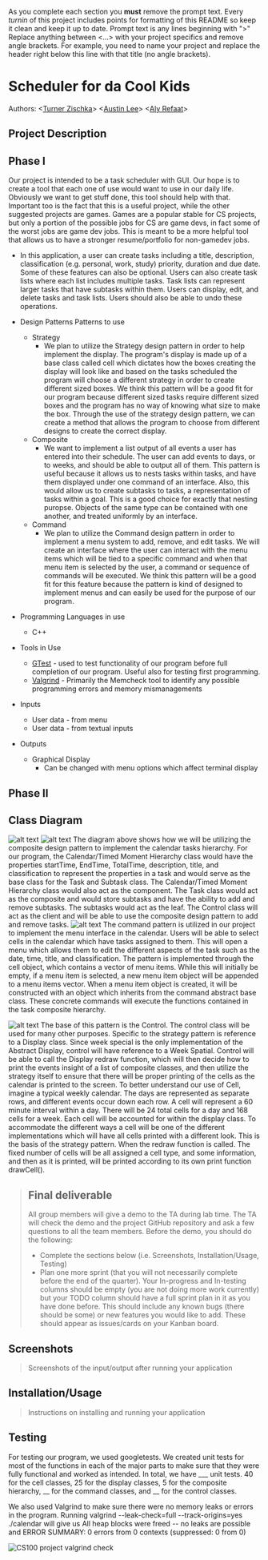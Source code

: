   As you complete each section you **must** remove the prompt text. Every *turnin* of this project includes points for formatting of this README so keep it clean and keep it up to date. 
  Prompt text is any lines beginning with "\>"
  Replace anything between \<...\> with your project specifics and remove angle brackets. For example, you need to name your project and replace the header right below this line with that title (no angle brackets). 
# Scheduler for da Cool Kids
 
  Authors:   \<[Turner Zischka](https://github.com/TurnerZischka)\>  \<[Austin Lee](https://github.com/austinslee)\> \<[Aly Refaat](https://github.com/Sebesky)\>
 

 
## Project Description
  ## Phase I
  Our project is intended to be a task scheduler with GUI. Our hope is to create a tool that each one of use would want to use in our daily life. Obviously we want to get stuff done, this tool should help with that. Important too is the fact that this is a useful project, while the other suggested projects are games. Games are a popular stable for CS projects, but only a portion of the possible jobs for CS are game devs, in fact some of the worst jobs are game dev jobs. This is meant to be a more helpful tool that allows us to have a stronger resume/portfolio for non-gamedev jobs. 
   * In this application, a user can create tasks including a title, description,
classification (e.g. personal, work, study) priority, duration and due date. Some of these
features can also be optional. Users can also create task lists where each list includes
multiple tasks. Task lists can represent larger tasks that have subtasks within them.
Users can display, edit, and delete tasks and task lists. Users should also be able to
undo these operations.
 
  * Design Patterns Patterns to use
    * Strategy
       * We plan to utilize the Strategy design pattern in order to help implement the display. The program's display is made up of a base class called cell which dictates how the boxes creating the display will look like and based on the tasks scheduled the program will choose a different strategy in order to create different sized boxes. We think this pattern will be a good fit for our program because different sized tasks require different sized boxes and the program has no way of knowing what size to make the box. Through the use of the strategy design pattern, we can create a method that allows the program to choose from different designs to create the correct display.
    * Composite
       * We want to implement a list output of all events a user has entered into their schedule. The user can add events to days, or to weeks, and should be able to output all of them. This pattern is useful because it allows us to nests tasks within tasks, and have them displayed under one command of an interface. Also, this would allow us to create subtasks to tasks, a representation of tasks within a goal. This is a good choice for exactly that nesting puropse. Objects of the same type can be contained with one another, and treated uniformly by an interface. 
    * Command
       * We plan to utilize the Command design pattern in order to implement a menu system to add, remove, and edit tasks. We will create an interface where the user can interact with the menu items which will be tied to a specific command and when that menu item is selected by the user, a command or sequence of commands will be executed. We think this pattern will be a good fit for this feature because the pattern is kind of designed to implement menus and can easily be used for the purpose of our program.
             
  * Programming Languages in use
    * C++
  * Tools in Use
    * [GTest](https://github.com/google/googletest) - used to test functionality of our program before full completion of our program. Useful also for testing first programming. 
    * [Valgrind](https://www.valgrind.org/) - Primarily the Memcheck tool to identify any possible programming errors and memory mismanagements
  * Inputs
    * User data - from menu
    * User data - from textual inputs
  * Outputs
    * Graphical Display
       * Can be changed with menu options which affect terminal display
 


  ## Phase II
## Class Diagram
  ![alt text](https://github.com/cs100/final-project-alee235-arefa001-tzisc001/blob/master/Calendar%20Class%20Diagram%20-%20Entire.png)
  ![alt text](https://github.com/cs100/final-project-alee235-arefa001-tzisc001/blob/master/Calendar%20Class%20Diagram%20-%20Composite%20(2).png)
   The diagram above shows how we will be utilizing the composite design pattern to implement the calendar tasks hierarchy. For our program, the Calendar/Timed Moment Hierarchy class would have the properties startTime, EndTime, TotalTime, description, title, and classification to represent the properties in a task and would serve as the base class for the Task and Subtask class. The Calendar/Timed Moment Hierarchy class would also act as the component. The Task class would act as the composite and would store subtasks and have the ability to add and remove subtasks. The subtasks would act as the leaf. The Control class will act as the client and will be able to use the composite design pattern to add and remove tasks.
  ![alt text](https://github.com/cs100/final-project-alee235-arefa001-tzisc001/blob/master/Calendar%20Class%20Diagram%20-%20Command.png)
   The command pattern is utilized in our project to implement the menu interface in the calendar. Users will be able to select cells in  the calendar which have tasks assigned to them. This will open a menu which allows them to edit the different aspects of the task such as the date, time, title, and classification. The pattern is implemented through the cell object, which contains a vector of menu items. While this will initially be empty, if a menu item is selected, a new menu item object will be appended to a menu items vector. When a menu item object is created, it will be constructed with an object which inherits from the command abstract base class. These concrete commands will execute the functions contained in the task composite hierarchy.

  ![alt text](https://github.com/cs100/final-project-alee235-arefa001-tzisc001/blob/master/Calendar%20Class%20Diagram%20-%20Strategy.png)
  The base of this pattern is the Control. The control class will be used for many other purposes. Specific to the strategy pattern is reference to a Display class. Since week special is the only implementation of the Abstract Display, control will have reference to a Week Spatial. Control will be able to call the Display redraw function, which will then decide how to print the events insight of a list of composite classes, and then utilize the strategy itself to ensure that there will be proper printing of the cells as the calendar is printed to the screen. To better understand our use of Cell, imagine a typical weekly calendar. The days are represented as separate rows, and different events occur down each row. A cell will represent a 60 minute interval within a day. There will be 24 total cells for a day and 168 cells for a week. Each cell will be accounted for within the display class. To accommodate the different ways a cell will be one of the different implementations which will have all cells printed with a different look. This is the basis of the strategy pattern. When the redraw function is called. The fixed number of cells will be all assigned a cell type, and some information, and then as it is printed, will be printed according to its own print function drawCell().
  
 


 > ## Final deliverable
 > All group members will give a demo to the TA during lab time. The TA will check the demo and the project GitHub repository and ask a few questions to all the team members. 
 > Before the demo, you should do the following:
 > * Complete the sections below (i.e. Screenshots, Installation/Usage, Testing)
 > * Plan one more sprint (that you will not necessarily complete before the end of the quarter). Your In-progress and In-testing columns should be empty (you are not doing more work currently) but your TODO column should have a full sprint plan in it as you have done before. This should include any known bugs (there should be some) or new features you would like to add. These should appear as issues/cards on your Kanban board. 
 
 ## Screenshots
 > Screenshots of the input/output after running your application
 ## Installation/Usage
 > Instructions on installing and running your application
 ## Testing
 For testing our program, we used googletests. We created unit tests for most of the functions in each of the major parts to make sure that they were fully functional and worked as intended. In total, we have ___ unit tests. 40 for the cell classes, 25 for the display classes, 5 for the composite hierarchy, __ for the command classes, and __ for the control classes.

We also used Valgrind to make sure there were no memory leaks or errors in the program. Running valgrind --leak-check=full --track-origins=yes ./calendar will give us All heap blocks were freed -- no leaks are possible and ERROR SUMMARY: 0 errors from 0 contexts (suppressed: 0 from 0)


![CS100 project valgrind check](https://user-images.githubusercontent.com/55814421/110886687-e5188d80-829d-11eb-9421-93c4e89e75ed.png)


 
